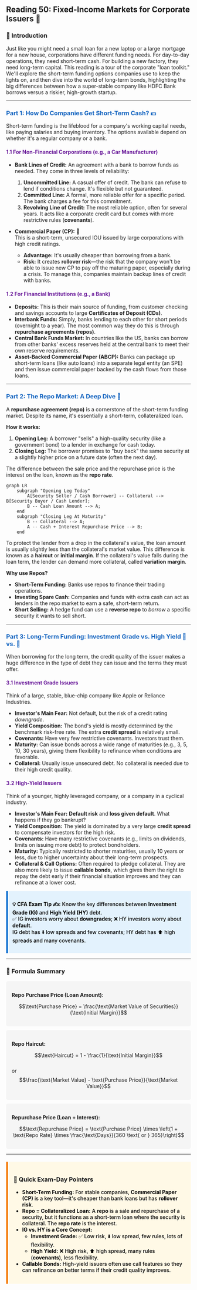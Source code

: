 ## Reading 50: Fixed-Income Markets for Corporate Issuers 🏢

### 🎯 Introduction

Just like you might need a small loan for a new laptop or a large mortgage for a new house, corporations have different funding needs. For day-to-day operations, they need short-term cash. For building a new factory, they need long-term capital. This reading is a tour of the corporate "loan toolkit." We'll explore the short-term funding options companies use to keep the lights on, and then dive into the world of long-term bonds, highlighting the big differences between how a super-stable company like HDFC Bank borrows versus a riskier, high-growth startup.

-----

### <span style="color: #1565C0;">Part 1: How Do Companies Get Short-Term Cash? 💵</span>

Short-term funding is the lifeblood for a company's working capital needs, like paying salaries and buying inventory. The options available depend on whether it's a regular company or a bank.

#### <span style="color: #6A1B9A;">1.1 For Non-Financial Corporations (e.g., a Car Manufacturer)</span>

  * **Bank Lines of Credit:** An agreement with a bank to borrow funds as needed. They come in three levels of reliability:
    1.  **Uncommitted Line:** A casual offer of credit. The bank can refuse to lend if conditions change. It's flexible but not guaranteed.
    2.  **Committed Line:** A formal, more reliable offer for a specific period. The bank charges a fee for this commitment.
    3.  **Revolving Line of Credit:** The most reliable option, often for several years. It acts like a corporate credit card but comes with more restrictive rules (**covenants**).

  * **Commercial Paper (CP):** 📜  
    This is a short-term, unsecured IOU issued by large corporations with high credit ratings.
    * **Advantage:** It's usually cheaper than borrowing from a bank.
    * **Risk:** It creates **rollover risk**—the risk that the company won't be able to issue new CP to pay off the maturing paper, especially during a crisis. To manage this, companies maintain backup lines of credit with banks.

#### <span style="color: #6A1B9A;">1.2 For Financial Institutions (e.g., a Bank)</span>

  * **Deposits:** This is their main source of funding, from customer checking and savings accounts to large **Certificates of Deposit (CDs)**.
  * **Interbank Funds:** Simply, banks lending to each other for short periods (overnight to a year). The most common way they do this is through **repurchase agreements (repos)**.
  * **Central Bank Funds Market:** In countries like the US, banks can borrow from other banks' excess reserves held at the central bank to meet their own reserve requirements.
  * **Asset-Backed Commercial Paper (ABCP):** Banks can package up short-term loans (like auto loans) into a separate legal entity (an SPE) and then issue commercial paper backed by the cash flows from those loans.

-----

### <span style="color: #1565C0;">Part 2: The Repo Market: A Deep Dive 🔄</span>

A **repurchase agreement (repo)** is a cornerstone of the short-term funding market. Despite its name, it's essentially a short-term, collateralized loan.

**How it works:**

  1.  **Opening Leg:** A borrower "sells" a high-quality security (like a government bond) to a lender in exchange for cash today.
  2.  **Closing Leg:** The borrower promises to "buy back" the same security at a slightly higher price on a future date (often the next day).

The difference between the sale price and the repurchase price is the interest on the loan, known as the **repo rate**.

```mermaid
graph LR
    subgraph "Opening Leg Today"
        A[Security Seller / Cash Borrower] -- Collateral --> B[Security Buyer / Cash Lender];
        B -- Cash Loan Amount --> A;
    end
    subgraph "Closing Leg At Maturity"
        B -- Collateral --> A;
        A -- Cash + Interest Repurchase Price --> B;
    end
```

To protect the lender from a drop in the collateral's value, the loan amount is usually slightly less than the collateral's market value. This difference is known as a **haircut** or **initial margin**. If the collateral's value falls during the loan term, the lender can demand more collateral, called **variation margin**.

**Why use Repos?**

  * **Short-Term Funding:** Banks use repos to finance their trading operations.
  * **Investing Spare Cash:** Companies and funds with extra cash can act as lenders in the repo market to earn a safe, short-term return.
  * **Short Selling:** A hedge fund can use a **reverse repo** to *borrow* a specific security it wants to sell short.

-----

### <span style="color: #1565C0;">Part 3: Long-Term Funding: Investment Grade vs. High Yield 🏅 vs. 🚀</span>

When borrowing for the long term, the credit quality of the issuer makes a huge difference in the type of debt they can issue and the terms they must offer.

#### <span style="color: #6A1B9A;">3.1 Investment Grade Issuers</span>

Think of a large, stable, blue-chip company like Apple or Reliance Industries.

  * **Investor's Main Fear:** Not default, but the risk of a credit rating *downgrade*.
  * **Yield Composition:** The bond's yield is mostly determined by the benchmark risk-free rate. The extra **credit spread** is relatively small.
  * **Covenants:** Have very few restrictive covenants. Investors trust them.
  * **Maturity:** Can issue bonds across a wide range of maturities (e.g., 3, 5, 10, 30 years), giving them flexibility to refinance when conditions are favorable.
  * **Collateral:** Usually issue unsecured debt. No collateral is needed due to their high credit quality.

#### <span style="color: #6A1B9A;">3.2 High-Yield Issuers</span>

Think of a younger, highly leveraged company, or a company in a cyclical industry.

  * **Investor's Main Fear:** **Default risk** and **loss given default**. What happens if they go bankrupt?
  * **Yield Composition:** The yield is dominated by a very large **credit spread** to compensate investors for the high risk.
  * **Covenants:** Have many restrictive covenants (e.g., limits on dividends, limits on issuing more debt) to protect bondholders.
  * **Maturity:** Typically restricted to shorter maturities, usually 10 years or less, due to higher uncertainty about their long-term prospects.
  * **Collateral & Call Options:** Often required to pledge collateral. They are also more likely to issue **callable bonds**, which gives them the right to repay the debt early if their financial situation improves and they can refinance at a lower cost.

<div style="background-color: #E3F2FD; border-left: 5px solid #1976D2; padding: 12px; margin: 15px 0;">
<div style="color: #000000; font-weight: 500;">

**💡 CFA Exam Tip ✍️:** Know the key differences between **Investment Grade (IG)** and **High Yield (HY)** debt.  
✅ IG investors worry about **downgrades**; ❌ HY investors worry about **default**.  
IG debt has ⬇️ low spreads and few covenants; HY debt has ⬆️ high spreads and many covenants.

</div>
</div>

-----

### 🧪 Formula Summary

<div style="background-color: #F5F5F5; padding: 15px; border-radius: 5px; margin: 10px 0;">

**Repo Purchase Price (Loan Amount):**

$$\text{Purchase Price} = \frac{\text{Market Value of Securities}}{\text{Initial Margin}}$$

</div>

<div style="background-color: #F5F5F5; padding: 15px; border-radius: 5px; margin: 10px 0;">

**Repo Haircut:**

$$\text{Haircut} = 1 - \frac{1}{\text{Initial Margin}}$$  
or  
$$\frac{\text{Market Value} - \text{Purchase Price}}{\text{Market Value}}$$

</div>

<div style="background-color: #F5F5F5; padding: 15px; border-radius: 5px; margin: 10px 0;">

**Repurchase Price (Loan + Interest):**

$$\text{Repurchase Price} = \text{Purchase Price} \times \left(1 + \text{Repo Rate} \times \frac{\text{Days}}{360 \text{ or } 365}\right)$$

</div>

-----

<div style="background-color: #FFF9E6; border-left: 5px solid #F57C00; padding: 15px; margin: 20px 0;">

### 🎯 Quick Exam-Day Pointers

<div style="color: #000000; font-weight: 500;">

  * **Short-Term Funding:** For stable companies, **Commercial Paper (CP)** is a key tool—it's cheaper than bank loans but has **rollover risk**.
  * **Repo = Collateralized Loan:** A **repo** is a sale and repurchase of a security, but it functions as a short-term loan where the security is collateral. The **repo rate** is the interest.
  * **IG vs. HY is a Core Concept:**
    * **Investment Grade:** ✅ Low risk, ⬇️ low spread, few rules, lots of flexibility.
    * **High Yield:** ❌ High risk, ⬆️ high spread, many rules (**covenants**), less flexibility.
  * **Callable Bonds:** High-yield issuers often use call features so they can refinance on better terms if their credit quality improves.

</div>
</div>